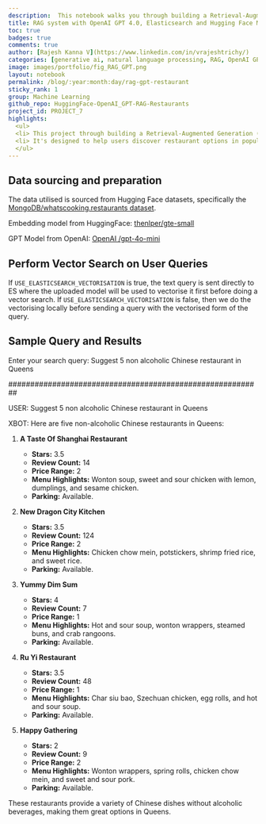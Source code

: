 ```yaml
---
description:  This notebook walks you through building a Retrieval-Augmented Generation (RAG) powered by Elasticsearch (ES) and Hugging Face models, letting you toggle between ES-vectorising (your ES cluster vectorises for you when ingesting and querying) vs self-vectorising (you vectorise all your data before sending it to ES).
title: RAG system with OpenAI GPT 4.0, Elasticsearch and Hugging Face Models 
toc: true
badges: true
comments: true
author: [Rajesh Kanna V](https://www.linkedin.com/in/vrajeshtrichy/)
categories: [generative ai, natural language processing, RAG, OpenAI GPT, ElasticSearch, HuggingFace]
image: images/portfolio/fig_RAG_GPT.png
layout: notebook
permalink: /blog/:year:month:day/rag-gpt-restaurant
sticky_rank: 1
group: Machine Learning
github_repo: HuggingFace-OpenAI_GPT-RAG-Restaurants
project_id: PROJECT_7
highlights: 
  <ul>
  <li> This project through building a Retrieval-Augmented Generation (RAG) powered by Elasticsearch (ES) and Hugging Face models, letting you toggle between ES-vectorising vs self-vectorising. </li>
  <li> It's designed to help users discover restaurant options in popular cities in the US. </li>
  </ul>
---
```



## Data sourcing and preparation

The data utilised is sourced from Hugging Face datasets, specifically the
[MongoDB/whatscooking.restaurants dataset](https://huggingface.co/datasets/MongoDB/whatscooking.restaurants).

Embedding model from HuggingFace: [thenlper/gte-small](https://huggingface.co/thenlper/gte-small)

GPT Model from OpenAI: [OpenAI /gpt-4o-mini](https://platform.openai.com/docs/models/gpt-4o-mini)


## Perform Vector Search on User Queries

If `USE_ELASTICSEARCH_VECTORISATION` is true, the text query is sent directly to ES where the uploaded model will be used to vectorise it first before doing a vector search. If `USE_ELASTICSEARCH_VECTORISATION` is false, then we do the vectorising locally before sending a query with the vectorised form of the query.

## Sample Query and Results

Enter your search query: Suggest 5 non alcoholic Chinese restaurant in Queens


########################################################## 


USER:  Suggest 5 non alcoholic Chinese restaurant in Queens

XBOT:  Here are five non-alcoholic Chinese restaurants in Queens:

1. **A Taste Of Shanghai Restaurant**
   - **Stars:** 3.5
   - **Review Count:** 14
   - **Price Range:** 2
   - **Menu Highlights:** Wonton soup, sweet and sour chicken with lemon, dumplings, and sesame chicken.
   - **Parking:** Available.

2. **New Dragon City Kitchen**
   - **Stars:** 3.5
   - **Review Count:** 124
   - **Price Range:** 2
   - **Menu Highlights:** Chicken chow mein, potstickers, shrimp fried rice, and sweet rice.
   - **Parking:** Available.

3. **Yummy Dim Sum**
   - **Stars:** 4
   - **Review Count:** 7
   - **Price Range:** 1
   - **Menu Highlights:** Hot and sour soup, wonton wrappers, steamed buns, and crab rangoons.
   - **Parking:** Available.

4. **Ru Yi Restaurant**
   - **Stars:** 3.5
   - **Review Count:** 48
   - **Price Range:** 1
   - **Menu Highlights:** Char siu bao, Szechuan chicken, egg rolls, and hot and sour soup.
   - **Parking:** Available.

5. **Happy Gathering**
   - **Stars:** 2
   - **Review Count:** 9
   - **Price Range:** 2
   - **Menu Highlights:** Wonton wrappers, spring rolls, chicken chow mein, and sweet and sour pork.
   - **Parking:** Available.

These restaurants provide a variety of Chinese dishes without alcoholic beverages, making them great options in Queens.

